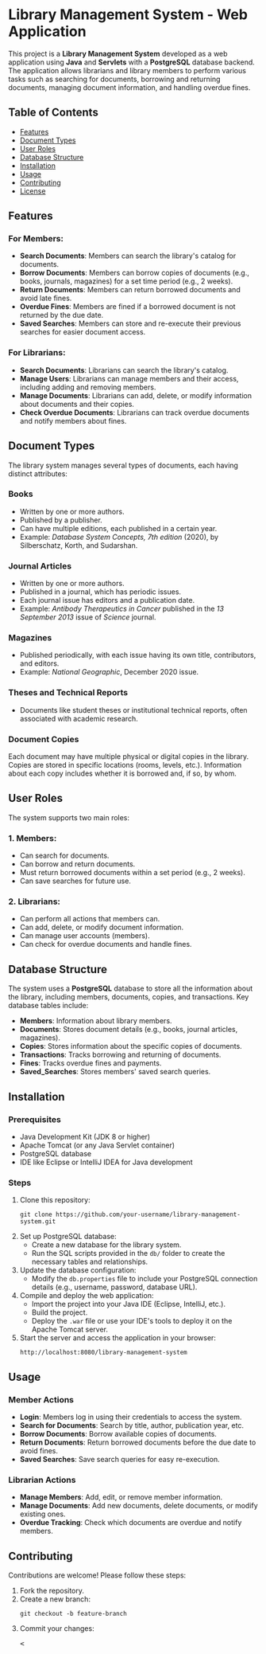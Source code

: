 <!DOCTYPE html>
<html lang="en">
<head>
    <meta charset="UTF-8">
    <meta name="viewport" content="width=device-width, initial-scale=1.0">
    <title>Library Management System - README</title>
</head>
<body>

<h1>Library Management System - Web Application</h1>

<p>
    This project is a <strong>Library Management System</strong> developed as a web application using <strong>Java</strong> and <strong>Servlets</strong> with a <strong>PostgreSQL</strong> database backend.
    The application allows librarians and library members to perform various tasks such as searching for documents, borrowing and returning documents, managing document information, and handling overdue fines.
</p>

<h2>Table of Contents</h2>
<ul>
    <li><a href="#features">Features</a></li>
    <li><a href="#document-types">Document Types</a></li>
    <li><a href="#user-roles">User Roles</a></li>
    <li><a href="#database-structure">Database Structure</a></li>
    <li><a href="#installation">Installation</a></li>
    <li><a href="#usage">Usage</a></li>
    <li><a href="#contributing">Contributing</a></li>
    <li><a href="#license">License</a></li>
</ul>

<h2 id="features">Features</h2>

<h3>For Members:</h3>
<ul>
    <li><strong>Search Documents</strong>: Members can search the library's catalog for documents.</li>
    <li><strong>Borrow Documents</strong>: Members can borrow copies of documents (e.g., books, journals, magazines) for a set time period (e.g., 2 weeks).</li>
    <li><strong>Return Documents</strong>: Members can return borrowed documents and avoid late fines.</li>
    <li><strong>Overdue Fines</strong>: Members are fined if a borrowed document is not returned by the due date.</li>
    <li><strong>Saved Searches</strong>: Members can store and re-execute their previous searches for easier document access.</li>
</ul>

<h3>For Librarians:</h3>
<ul>
    <li><strong>Search Documents</strong>: Librarians can search the library's catalog.</li>
    <li><strong>Manage Users</strong>: Librarians can manage members and their access, including adding and removing members.</li>
    <li><strong>Manage Documents</strong>: Librarians can add, delete, or modify information about documents and their copies.</li>
    <li><strong>Check Overdue Documents</strong>: Librarians can track overdue documents and notify members about fines.</li>
</ul>

<h2 id="document-types">Document Types</h2>

<p>The library system manages several types of documents, each having distinct attributes:</p>

<h3>Books</h3>
<ul>
    <li>Written by one or more authors.</li>
    <li>Published by a publisher.</li>
    <li>Can have multiple editions, each published in a certain year.</li>
    <li>Example: <em>Database System Concepts, 7th edition</em> (2020), by Silberschatz, Korth, and Sudarshan.</li>
</ul>

<h3>Journal Articles</h3>
<ul>
    <li>Written by one or more authors.</li>
    <li>Published in a journal, which has periodic issues.</li>
    <li>Each journal issue has editors and a publication date.</li>
    <li>Example: <em>Antibody Therapeutics in Cancer</em> published in the <em>13 September 2013</em> issue of <em>Science</em> journal.</li>
</ul>

<h3>Magazines</h3>
<ul>
    <li>Published periodically, with each issue having its own title, contributors, and editors.</li>
    <li>Example: <em>National Geographic</em>, December 2020 issue.</li>
</ul>

<h3>Theses and Technical Reports</h3>
<ul>
    <li>Documents like student theses or institutional technical reports, often associated with academic research.</li>
</ul>

<h3>Document Copies</h3>
<p>
    Each document may have multiple physical or digital copies in the library. Copies are stored in specific locations (rooms, levels, etc.). 
    Information about each copy includes whether it is borrowed and, if so, by whom.
</p>

<h2 id="user-roles">User Roles</h2>

<p>The system supports two main roles:</p>

<h3>1. Members:</h3>
<ul>
    <li>Can search for documents.</li>
    <li>Can borrow and return documents.</li>
    <li>Must return borrowed documents within a set period (e.g., 2 weeks).</li>
    <li>Can save searches for future use.</li>
</ul>

<h3>2. Librarians:</h3>
<ul>
    <li>Can perform all actions that members can.</li>
    <li>Can add, delete, or modify document information.</li>
    <li>Can manage user accounts (members).</li>
    <li>Can check for overdue documents and handle fines.</li>
</ul>

<h2 id="database-structure">Database Structure</h2>

<p>The system uses a <strong>PostgreSQL</strong> database to store all the information about the library, including members, documents, copies, and transactions. Key database tables include:</p>

<ul>
    <li><strong>Members</strong>: Information about library members.</li>
    <li><strong>Documents</strong>: Stores document details (e.g., books, journal articles, magazines).</li>
    <li><strong>Copies</strong>: Stores information about the specific copies of documents.</li>
    <li><strong>Transactions</strong>: Tracks borrowing and returning of documents.</li>
    <li><strong>Fines</strong>: Tracks overdue fines and payments.</li>
    <li><strong>Saved_Searches</strong>: Stores members' saved search queries.</li>
</ul>

<h2 id="installation">Installation</h2>

<h3>Prerequisites</h3>
<ul>
    <li>Java Development Kit (JDK 8 or higher)</li>
    <li>Apache Tomcat (or any Java Servlet container)</li>
    <li>PostgreSQL database</li>
    <li>IDE like Eclipse or IntelliJ IDEA for Java development</li>
</ul>

<h3>Steps</h3>

<ol>
    <li>Clone this repository:
        <pre><code>git clone https://github.com/your-username/library-management-system.git</code></pre>
    </li>
    <li>Set up PostgreSQL database:
        <ul>
            <li>Create a new database for the library system.</li>
            <li>Run the SQL scripts provided in the <code>db/</code> folder to create the necessary tables and relationships.</li>
        </ul>
    </li>
    <li>Update the database configuration:
        <ul>
            <li>Modify the <code>db.properties</code> file to include your PostgreSQL connection details (e.g., username, password, database URL).</li>
        </ul>
    </li>
    <li>Compile and deploy the web application:
        <ul>
            <li>Import the project into your Java IDE (Eclipse, IntelliJ, etc.).</li>
            <li>Build the project.</li>
            <li>Deploy the <code>.war</code> file or use your IDE's tools to deploy it on the Apache Tomcat server.</li>
        </ul>
    </li>
    <li>Start the server and access the application in your browser:
        <pre><code>http://localhost:8080/library-management-system</code></pre>
    </li>
</ol>

<h2 id="usage">Usage</h2>

<h3>Member Actions</h3>
<ul>
    <li><strong>Login</strong>: Members log in using their credentials to access the system.</li>
    <li><strong>Search for Documents</strong>: Search by title, author, publication year, etc.</li>
    <li><strong>Borrow Documents</strong>: Borrow available copies of documents.</li>
    <li><strong>Return Documents</strong>: Return borrowed documents before the due date to avoid fines.</li>
    <li><strong>Saved Searches</strong>: Save search queries for easy re-execution.</li>
</ul>

<h3>Librarian Actions</h3>
<ul>
    <li><strong>Manage Members</strong>: Add, edit, or remove member information.</li>
    <li><strong>Manage Documents</strong>: Add new documents, delete documents, or modify existing ones.</li>
    <li><strong>Overdue Tracking</strong>: Check which documents are overdue and notify members.</li>
</ul>

<h2 id="contributing">Contributing</h2>

<p>Contributions are welcome! Please follow these steps:</p>

<ol>
    <li>Fork the repository.</li>
    <li>Create a new branch:
        <pre><code>git checkout -b feature-branch</code></pre>
    </li>
    <li>Commit your changes:
        <pre><
